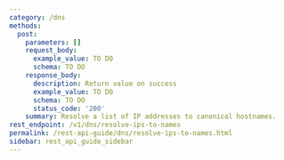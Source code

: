 ```yaml
---
category: /dns
methods:
  post:
    parameters: []
    request_body:
      example_value: TO DO
      schema: TO DO
    response_body:
      description: Return value on success
      example_value: TO DO
      schema: TO DO
      status_code: '200'
    summary: Resolve a list of IP addresses to canonical hostnames.
rest_endpoint: /v1/dns/resolve-ips-to-names
permalink: /rest-api-guide/dns/resolve-ips-to-names.html
sidebar: rest_api_guide_sidebar
---
```

